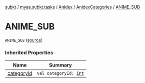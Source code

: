 [subkt](../../../index.md) / [myaa.subkt.tasks](../../index.md) / [Anidex](../index.md) / [AnidexCategories](index.md) / [ANIME_SUB](./-a-n-i-m-e_-s-u-b.md)

# ANIME_SUB

`ANIME_SUB` [(source)](https://github.com/Myaamori/SubKt/blob/0.1.19/src/main/kotlin/myaa/subkt/tasks/tasks.kt#L1055)

### Inherited Properties

| Name | Summary |
|---|---|
| [categoryId](category-id.md) | `val categoryId: `[`Int`](https://kotlinlang.org/api/latest/jvm/stdlib/kotlin/-int/index.html) |
